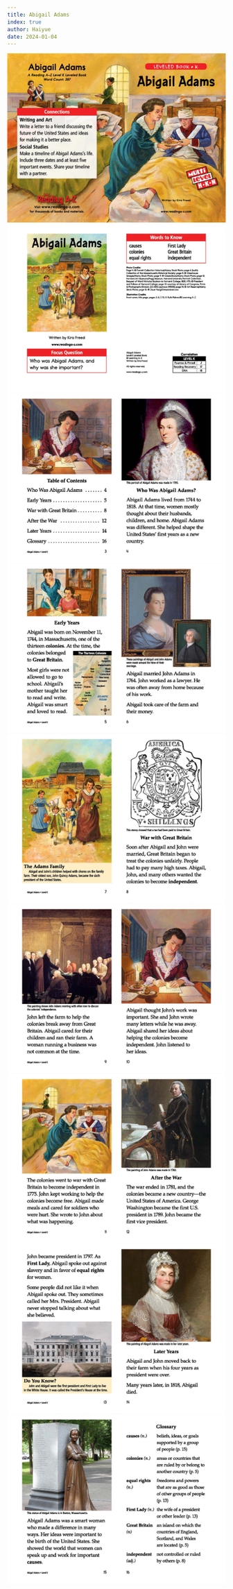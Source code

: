 ```yaml
---
title: Abigail Adams
index: true
author: Haiyue
date: 2024-01-04
---
```


![](/data/english/reading/K-AbigailAdams/raz_lk29_abigailadams_clr_1.jpg)
![](/data/english/reading/K-AbigailAdams/raz_lk29_abigailadams_clr_2.jpg)
![](/data/english/reading/K-AbigailAdams/raz_lk29_abigailadams_clr_3.jpg)
![](/data/english/reading/K-AbigailAdams/raz_lk29_abigailadams_clr_4.jpg)
![](/data/english/reading/K-AbigailAdams/raz_lk29_abigailadams_clr_5.jpg)
![](/data/english/reading/K-AbigailAdams/raz_lk29_abigailadams_clr_6.jpg)
![](/data/english/reading/K-AbigailAdams/raz_lk29_abigailadams_clr_7.jpg)
![](/data/english/reading/K-AbigailAdams/raz_lk29_abigailadams_clr_8.jpg)
![](/data/english/reading/K-AbigailAdams/raz_lk29_abigailadams_clr_9.jpg)